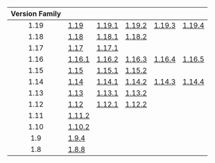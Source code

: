 | Version Family | | | | | |
|:---:|---|---|---|---|---|
| 1.19 | [1.19](https://github.com/BaldGang/spigot-build/releases/download/20230401/spigot-1.19.jar) | [1.19.1](https://github.com/BaldGang/spigot-build/releases/download/20230401/spigot-1.19.1.jar) | [1.19.2](https://github.com/BaldGang/spigot-build/releases/download/20230401/spigot-1.19.2.jar) | [1.19.3](https://github.com/BaldGang/spigot-build/releases/download/20230401/spigot-1.19.3.jar) | [1.19.4](https://github.com/BaldGang/spigot-build/releases/download/20230401/spigot-1.19.4.jar) |
| 1.18 | [1.18](https://github.com/BaldGang/spigot-build/releases/download/20230401/spigot-1.18.jar) | [1.18.1](https://github.com/BaldGang/spigot-build/releases/download/20230401/spigot-1.18.1.jar) | [1.18.2](https://github.com/BaldGang/spigot-build/releases/download/20230401/spigot-1.18.2.jar) | | |
| 1.17 | [1.17](https://github.com/BaldGang/spigot-build/releases/download/20230401/spigot-1.17.jar) | [1.17.1](https://github.com/BaldGang/spigot-build/releases/download/20230401/spigot-1.17.1.jar) | | | |
| 1.16 | [1.16.1](https://github.com/BaldGang/spigot-build/releases/download/20230401/spigot-1.16.1.jar) | [1.16.2](https://github.com/BaldGang/spigot-build/releases/download/20230401/spigot-1.16.2.jar) | [1.16.3](https://github.com/BaldGang/spigot-build/releases/download/20230401/spigot-1.16.3.jar) | [1.16.4](https://github.com/BaldGang/spigot-build/releases/download/20230401/spigot-1.16.4.jar) | [1.16.5](https://github.com/BaldGang/spigot-build/releases/download/20230401/spigot-1.16.5.jar) |
| 1.15 | [1.15](https://github.com/BaldGang/spigot-build/releases/download/20230401/spigot-1.15.jar) | [1.15.1](https://github.com/BaldGang/spigot-build/releases/download/20230401/spigot-1.15.1.jar) | [1.15.2](https://github.com/BaldGang/spigot-build/releases/download/20230401/spigot-1.15.2.jar) | | |
| 1.14 | [1.14](https://github.com/BaldGang/spigot-build/releases/download/20230401/spigot-1.14.jar) | [1.14.1](https://github.com/BaldGang/spigot-build/releases/download/20230401/spigot-1.14.1.jar) | [1.14.2](https://github.com/BaldGang/spigot-build/releases/download/20230401/spigot-1.14.2.jar) | [1.14.3](https://github.com/BaldGang/spigot-build/releases/download/20230401/spigot-1.14.3.jar) | [1.14.4](https://github.com/BaldGang/spigot-build/releases/download/20230401/spigot-1.14.4.jar) |
| 1.13 | [1.13](https://github.com/BaldGang/spigot-build/releases/download/20230401/spigot-1.13.jar) | [1.13.1](https://github.com/BaldGang/spigot-build/releases/download/20230401/spigot-1.13.1.jar) | [1.13.2](https://github.com/BaldGang/spigot-build/releases/download/20230401/spigot-1.13.2.jar) | | |
| 1.12 | [1.12](https://github.com/BaldGang/spigot-build/releases/download/20230401/spigot-1.12.jar) | [1.12.1](https://github.com/BaldGang/spigot-build/releases/download/20230401/spigot-1.12.1.jar) | [1.12.2](https://github.com/BaldGang/spigot-build/releases/download/20230401/spigot-1.12.2.jar) | | |
| 1.11 | [1.11.2](https://github.com/BaldGang/spigot-build/releases/download/20230401/spigot-1.11.2.jar) | | | | |
| 1.10 | [1.10.2](https://github.com/BaldGang/spigot-build/releases/download/20230401/spigot-1.10.2.jar) | | | | |
| 1.9 | [1.9.4](https://github.com/BaldGang/spigot-build/releases/download/20230401/spigot-1.9.4.jar) | | | | |
| 1.8 | [1.8.8](https://github.com/BaldGang/spigot-build/releases/download/20230401/spigot-1.8.8.jar) | | | | |
